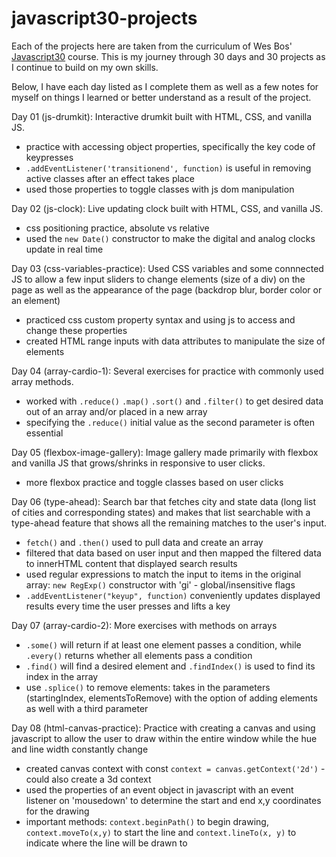 # javascript30-projects

Each of the projects here are taken from the curriculum of Wes Bos' [Javascript30](https://javascript30.com/) course. This is my journey through 30 days and 30 projects as I continue to build on my own skills. 

Below, I have each day listed as I complete them as well as a few notes for myself on things I learned or better understand as a result of the project.

Day 01 (js-drumkit): Interactive drumkit built with HTML, CSS, and vanilla JS.
* practice with accessing object properties, specifically the key code of keypresses
* `.addEventListener('transitionend', function)` is useful in removing active classes after an effect takes place 
* used those properties to toggle classes with js dom manipulation

Day 02 (js-clock): Live updating clock built with HTML, CSS, and vanilla JS. 
* css positioning practice, absolute vs relative
* used the `new Date()` constructor to make the digital and analog clocks update in real time

Day 03 (css-variables-practice): Used CSS variables and some connnected JS to allow a few input sliders to change elements (size of a div) on the page as well as the appearance of the page (backdrop blur, border color or an element)
* practiced css custom property syntax and using js to access and change these properties
* created HTML range inputs with data attributes to manipulate the size of elements

Day 04 (array-cardio-1): Several exercises for practice with commonly used array methods.
* worked with `.reduce()` `.map()` `.sort()` and `.filter()` to get desired data out of an array and/or placed in a new array
* specifying the `.reduce()` initial value as the second parameter is often essential

Day 05 (flexbox-image-gallery): Image gallery made primarily with flexbox and vanilla JS that grows/shrinks in responsive to user clicks. 
* more flexbox practice and toggle classes based on user clicks 

Day 06 (type-ahead): Search bar that fetches city and state data (long list of cities and corresponding states) and makes that list searchable with a type-ahead feature that shows all the remaining matches to the user's input. 
* `fetch()` and `.then()` used to pull data and create an array
* filtered that data based on user input and then mapped the filtered data to innerHTML content that displayed search results 
* used regular expressions to match the input to items in the original array: `new RegExp()` constructor with 'gi' - global/insensitive flags
* `.addEventListener("keyup", function)`  conveniently updates displayed results every time the user presses and lifts a key

Day 07 (array-cardio-2): More exercises with methods on arrays
* `.some()` will return if at least one element passes a condition, while `.every()` returns whether all elements pass a condition
* `.find()` will find a desired element and  `.findIndex()` is used to find its index in the array
* use `.splice()` to remove elements: takes in the parameters (startingIndex, elementsToRemove) with the option of adding elements as well with a third parameter 

Day 08 (html-canvas-practice): Practice with creating a canvas and using javascript to allow the user to draw within the entire window while the hue and line width constantly change 
* created canvas context with const `context = canvas.getContext('2d')` - could also create a 3d context 
* used the properties of an event object in javascript with an event listener on 'mousedown' to determine the start and end x,y coordinates for the drawing
* important methods: `context.beginPath()` to begin drawing, `context.moveTo(x,y)` to start the line and `context.lineTo(x, y)` to indicate where the line will be drawn to
